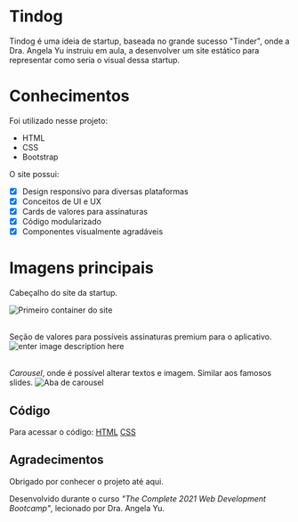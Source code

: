 # Tindog 

Tindog é uma ideia de startup, baseada no grande sucesso "Tinder", onde a Dra. Angela Yu instruiu em aula, a desenvolver um site estático para representar como seria o visual dessa startup.
# Conhecimentos
Foi utilizado nesse projeto:

 - HTML
 - CSS 
 - Bootstrap
 
 O site possui:
 - [x] Design responsivo para diversas plataformas
 - [x] Conceitos de UI e UX
 - [x] Cards de valores para assinaturas
 - [x] Código modularizado
 - [x] Componentes visualmente agradáveis

# Imagens principais
Cabeçalho do site da startup. 

![Primeiro container do site](https://i.imgur.com/l128wkF.png)

<br>Seção de valores para possíveis assinaturas premium para o aplicativo.
![enter image description here](https://i.imgur.com/eBGEQBf.png)

<br/>*Carousel*, onde é possível alterar textos e imagem. Similar aos famosos slides.
![Aba de *carousel*](https://i.imgur.com/y2ZqTqi.png)

## Código
Para acessar o código:
[HTML](https://github.com/VDFerreira/Tindog-AngelaYu/blob/main/index.html)
[CSS](https://github.com/VDFerreira/Tindog-AngelaYu/blob/main/css/styles.css)

## Agradecimentos
Obrigado por conhecer o projeto até aqui.

Desenvolvido durante o curso *"The Complete 2021 Web Development Bootcamp"*, lecionado por Dra. Angela Yu.
 

